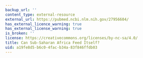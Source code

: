 ```yaml
---
backup_url: ''
content_type: external-resource
external_url: https://pubmed.ncbi.nlm.nih.gov/27956604/
has_external_licence_warning: true
has_external_license_warning: true
is_broken: ''
license: https://creativecommons.org/licenses/by-nc-sa/4.0/
title: Can Sub-Saharan Africa Feed Itself?
uid: a19fe8d5-b6c0-4fac-b34a-83f846ffdb03
---
```

